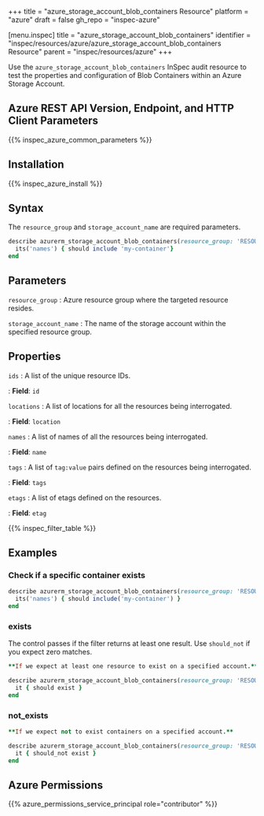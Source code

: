 +++
title = "azure_storage_account_blob_containers Resource"
platform = "azure"
draft = false
gh_repo = "inspec-azure"

[menu.inspec]
title = "azure_storage_account_blob_containers"
identifier = "inspec/resources/azure/azure_storage_account_blob_containers Resource"
parent = "inspec/resources/azure"
+++

Use the `azure_storage_account_blob_containers` InSpec audit resource to test the properties and configuration of Blob Containers within an Azure Storage Account.

## Azure REST API Version, Endpoint, and HTTP Client Parameters

{{% inspec_azure_common_parameters %}}

## Installation

{{% inspec_azure_install %}}

## Syntax

The `resource_group` and `storage_account_name` are required parameters.

```ruby
describe azurerm_storage_account_blob_containers(resource_group: 'RESOURCE_GROUP', storage_account_name: 'PRODUCTION') do
  its('names') { should include 'my-container'}
end
```

## Parameters

`resource_group`
: Azure resource group where the targeted resource resides.

`storage_account_name`
: The name of the storage account within the specified resource group.

## Properties

`ids`
: A list of the unique resource IDs.

: **Field**: `id`

`locations`
: A list of locations for all the resources being interrogated.

: **Field**: `location`

`names`
: A list of names of all the resources being interrogated.

: **Field**: `name`

`tags`
: A list of `tag:value` pairs defined on the resources being interrogated.

: **Field**: `tags`

`etags`
: A list of etags defined on the resources.

: **Field**: `etag`

{{% inspec_filter_table %}}

## Examples

### Check if a specific container exists

```ruby
describe azurerm_storage_account_blob_containers(resource_group: 'RESOURCE_GROUP', storage_account_name: 'PRODUCTION') do
  its('names') { should include('my-container') }
end
```

### exists

The control passes if the filter returns at least one result. Use `should_not` if you expect zero matches.

```ruby
**If we expect at least one resource to exist on a specified account.**

describe azurerm_storage_account_blob_containers(resource_group: 'RESOURCE_GROUP', storage_account_name: 'PRODUCTION') do
  it { should exist }
end
```

### not_exists

```ruby
**If we expect not to exist containers on a specified account.**

describe azurerm_storage_account_blob_containers(resource_group: 'RESOURCE_GROUP', storage_account_name: 'PRODUCTION') do
  it { should_not exist }
end
```

## Azure Permissions

{{% azure_permissions_service_principal role="contributor" %}}
